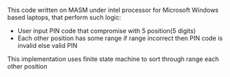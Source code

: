 This code written on MASM under intel processor for Microsoft Windows based laptops, that perform such logic:
- User input PIN code that compromise with 5 position(5 digits)
- Each other position has some range if range incorrect then PIN code is invalid else valid PIN

This implementation uses finite state machine to sort through range each other position
